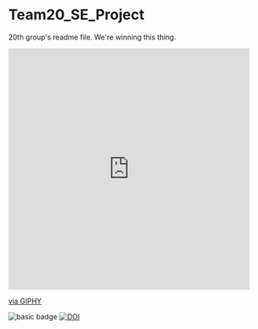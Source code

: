 # Team20_SE_Project


20th group's readme file. We're winning this thing.

<iframe src="https://giphy.com/embed/1xVfByxByNvUiclzzL" width="480" height="480" frameBorder="0" class="giphy-embed" allowFullScreen></iframe><p><a href="https://giphy.com/gifs/cbs-1xVfByxByNvUiclzzL">via GIPHY</a></p>


![basic badge](https://github.com/shakthinandana/Team20_SE_Project/actions/workflows/unit-test.yml/badge.svg)
<a href="https://zenodo.org/badge/latestdoi/401511933"><img src="https://zenodo.org/badge/401511933.svg" alt="DOI"></a>
